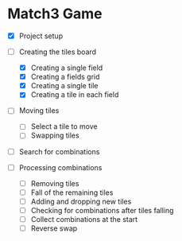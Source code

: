 # Match3 Game

-   [x] Project setup

-   [ ] Creating the tiles board

    -   [x] Creating a single field
    -   [x] Creating a fields grid
    -   [x] Creating a single tile
    -   [x] Creating a tile in each field

-   [ ] Moving tiles

    -   [ ] Select a tile to move
    -   [ ] Swapping tiles

-   [ ] Search for combinations

-   [ ] Processing combinations
    -   [ ] Removing tiles
    -   [ ] Fall of the remaining tiles
    -   [ ] Adding and dropping new tiles
    -   [ ] Checking for combinations after tiles falling
    -   [ ] Collect combinations at the start
    -   [ ] Reverse swap
